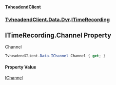 #### [TvheadendClient](./index.md 'index')
### [TvheadendClient.Data.Dvr](./TvheadendClient-Data-Dvr.md 'TvheadendClient.Data.Dvr').[ITimeRecording](./TvheadendClient-Data-Dvr-ITimeRecording.md 'TvheadendClient.Data.Dvr.ITimeRecording')
## ITimeRecording.Channel Property
Channel  
```csharp
TvheadendClient.Data.IChannel Channel { get; }
```
#### Property Value
[IChannel](./TvheadendClient-Data-IChannel.md 'TvheadendClient.Data.IChannel')  
